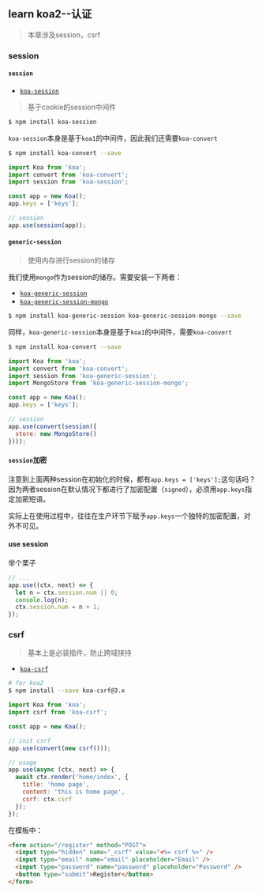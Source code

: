 ## learn koa2--认证

> 本章涉及session，csrf

### session

#### `session`

- [`koa-session`](https://github.com/koajs/session)

> 基于cookie的session中间件

```bash
$ npm install koa-session
```

`koa-session`本身是基于`koa1`的中间件，因此我们还需要`koa-convert`

```bash
$ npm install koa-convert --save
```

```javascript
import Koa from 'koa';
import convert from 'koa-convert';
import session from 'koa-session';

const app = new Koa();
app.keys = ['keys'];

// session
app.use(session(app));
```

#### `generic-session`

> 使用内存进行session的储存

我们使用`mongo`作为session的储存。需要安装一下两者：

- [`koa-generic-session`](https://github.com/koajs/generic-session)
- [`koa-generic-session-mongo`](https://github.com/pavelvlasov/koa-generic-session-mongo)

```bash
$ npm install koa-generic-session koa-generic-session-mongo --save
```

同样，`koa-generic-session`本身是基于`koa1`的中间件，需要`koa-convert`

```bash
$ npm install koa-convert --save
```

```javascript
import Koa from 'koa';
import convert from 'koa-convert';
import session from 'koa-generic-session';
import MongoStore from 'koa-generic-session-mongo';

const app = new Koa();
app.keys = ['keys'];

// session
app.use(convert(session({
  store: new MongoStore()
})));
```

#### `session`加密

注意到上面两种session在初始化的时候，都有`app.keys = ['keys'];`这句话吗？因为两者session在默认情况下都进行了加密配置（`signed`），必须用`app.keys`指定加密短语。

实际上在使用过程中，往往在生产环节下赋予`app.keys`一个独特的加密配置，对外不可见。

#### use session

举个栗子

```javascript
// ...
app.use((ctx, next) => {
  let n = ctx.session.num || 0;
  console.log(n);
  ctx.session.num = n + 1;
});
```

### csrf

> 基本上是必装插件，防止跨域挟持

- [`koa-csrf`](https://github.com/koajs/csrf)

```bash
# for koa2
$ npm install --save koa-csrf@3.x
```

```javascript
import Koa from 'koa';
import csrf from 'koa-csrf';

const app = new Koa();

// init csrf
app.use(convert(new csrf()));

// usage
app.use(async (ctx, next) => {
  await ctx.render('home/index', {
    title: 'home page',
    content: 'this is home page',
    csrf: ctx.csrf
  });
});
```

在模板中：

```html
<form action="/register" method="POST">
  <input type="hidden" name="_csrf" value="<%= csrf %>" />
  <input type="email" name="email" placeholder="Email" />
  <input type="password" name="password" placeholder="Password" />
  <button type="submit">Register</button>
</form>
```

